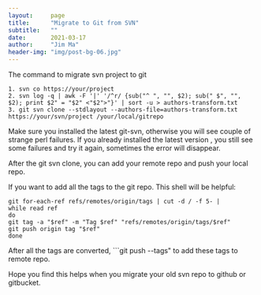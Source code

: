 ```yaml
---
layout:     page
title:      "Migrate to Git from SVN"
subtitle:   ""
date:       2021-03-17
author:     "Jim Ma"
header-img: "img/post-bg-06.jpg"
---
```

The command to migrate svn project to git 
```
1. svn co https://your/project
2. svn log -q | awk -F '|' '/^r/ {sub("^ ", "", $2); sub(" $", "", $2); print $2" = "$2" <"$2">"}' | sort -u > authors-transform.txt
3. git svn clone --stdlayout --authors-file=authors-transform.txt https://your/svn/project /your/local/gitrepo
```
Make sure you installed the latest git-svn, otherwise you will see couple of strange perl failures. 
If you already installed the latest version , you still see some failures and try it again, sometimes
the error will disappear.

After the git svn clone, you can add your remote repo and push your local repo.

If you want to add all the tags to the git repo. This shell will be helpful:
```
git for-each-ref refs/remotes/origin/tags | cut -d / -f 5- |
while read ref
do
git tag -a "$ref" -m "Tag $ref" "refs/remotes/origin/tags/$ref"
git push origin tag "$ref"
done
```
After all the tags are converted, ```git push --tags" to add these tags to remote repo. 

Hope you find this helps when you migrate your old svn repo to github or gitbucket.